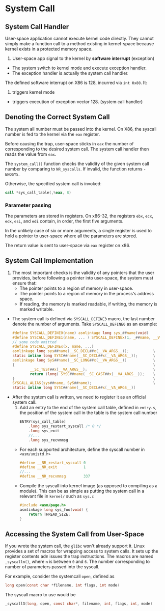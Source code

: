 # System Call
## System Call Handler
User-space application cannot execute kernel code directly. They cannot
simply make a function call to a method existing in kernel-space because
kernel exists in a protected memory space.

1. User-space app signal to the kernel by **software interrupt**
   (exception)
* The system switch to kernel mode and execute exception handler.
* The exception handler is actually the system call handler.

The defined software interrupt on X86 is 128, incurred via `int 0x80`. It:

1. triggers kernel mode
* triggers execution of exception vector 128. (system call handler)

## Denoting the Correct System Call
The system all number must be passed into the kernel. On X86, the syscall
number is fed to the kernel via the `eax` register.

Before causing the trap, user-space sticks in `eax` the number of
corresponding to the desired system call. The system call handler then
reads the value from `eax`.

The `system_call()` function checks the validity of the given system call
number by comparing to `NR_syscalls`. If invalid, the function returns
`-ENOSYS`.

Otherwise, the specified system call is invoked:
```asm
call *sys_call_table(,%eax, 8)
```
### Parameter passing
The parameters are stored in registers. On x86-32, the registers `ebx`,
`ecx`, `edx`, `esi`, and `edi` contain, in order, the first five
arguments.

In the unlikely case of six or more arguments, a single register is used
to hold a pointer to user-space where all the parameters are stored. 

The return value is sent to user-space via `eax` register on x86.

## System Call Implementation
1. The most important checks is the validity of any pointers that the user
   provides, before following a pointer into user-space, the system must
   ensure that:
    - The pointer points to a region of memory in user-space.
    - The pointer points to a region of memory in the process's address
      space.
    - If reading, the memory is marked readable, if writing, the memory is
      marked writable.
* The system call is defined via `SYSCALL_DEFINE3` macro, the last number
  denote the number of arguments. Take `SYSCALL_DEFINE0` as an example:
  ```c
  #define SYSCALL_DEFINE0(name) asmlinkage long sys_##name(void)
  #define SYSCALL_DEFINE1(name, ... ) SYSCALL_DEFINEx(1, _##name, __VA_ARGS__)
  // some code omitted
  #define SYSCALL_DEFINEx(x, name, ...)                                   \
  asmlinkage long sys##name(__SC_DECL##x(__VA_ARGS__));           \
  static inline long SYSC##name(__SC_DECL##x(__VA_ARGS__));       \
  asmlinkage long SyS##name(__SC_LONG##x(__VA_ARGS__))            \
  {                                                               \
          __SC_TEST##x(__VA_ARGS__);                              \
          return (long) SYSC##name(__SC_CAST##x(__VA_ARGS__));    \
  }                                                               \
  SYSCALL_ALIAS(sys##name, SyS##name);                            \
  static inline long SYSC##name(__SC_DECL##x(__VA_ARGS__))
  ```
* After the system call is written, we need to register it as an official
  system call.
    1. Add an entry to the end of the system call table, defined in
       `entry.s`, the position of the system call  in the table is the
       system call number
       ```c
       ENTRY(sys_call_table)
           .long sys_restart_syscall /* 0 */
           .long sys_exit
           //...
           .long sys_recvmmsg
        ```
    * For each supported architecture, define the syscall number in
      `<asm/unistd.h>`
      ```c
      #define __NR_restart_syscall 0
      #define __NR_exit            1
      //...
      #define __NR_recvmmsg        337
      ```
    * Compile the syscall into kernel image (as opposed to compiling as a
      module). This can be as simple as putting the system call in a
      relevant file in `kernel/` such as `sys.c`
      ```c
      #include <asm/page.h>
      asmlinkage long sys_foo(void) {
          return THREAD_SIZE;
      }
      ```

## Accessing the System Call from User-Space
If you wrote the system call, the `glibc` won't already support it. Linux
provides a set of macros for wrapping access to system calls. It sets up
the register contents adn issues the trap instructions. The macros are
named `_syscalln()`, where `n` is between `0` and `6`. The number
corresponding to number of parameters passed into the syscall.

For example, consider the systemcall `open`, defined as 
```c
long open(const char *filename, int flags, int mode)
```
The syscall macro to use would be
```c
_syscall3(long, open, const char*, filename, int, flags, int, mode)
```
